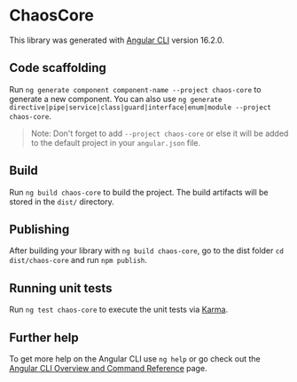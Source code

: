 # ChaosCore

This library was generated with [Angular CLI](https://github.com/angular/angular-cli) version 16.2.0.

## Code scaffolding

Run `ng generate component component-name --project chaos-core` to generate a new component. You can also use `ng generate directive|pipe|service|class|guard|interface|enum|module --project chaos-core`.
> Note: Don't forget to add `--project chaos-core` or else it will be added to the default project in your `angular.json` file. 

## Build

Run `ng build chaos-core` to build the project. The build artifacts will be stored in the `dist/` directory.

## Publishing

After building your library with `ng build chaos-core`, go to the dist folder `cd dist/chaos-core` and run `npm publish`.

## Running unit tests

Run `ng test chaos-core` to execute the unit tests via [Karma](https://karma-runner.github.io).

## Further help

To get more help on the Angular CLI use `ng help` or go check out the [Angular CLI Overview and Command Reference](https://angular.io/cli) page.
